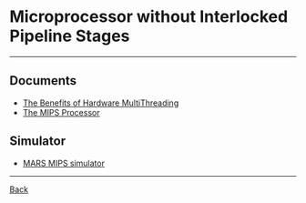 # Microprocessor without Interlocked Pipeline Stages

---

## Documents

- [The Benefits of Hardware MultiThreading](https://mips.com/wp-content/uploads/2024/04/MIPSMultiThreadingWhitepaper0424.pdf)
- [The MIPS Processor](https://www.d.umn.edu/~gshute/mips/MIPS.html)

## Simulator

- [MARS MIPS simulator](https://courses.missouristate.edu/KenVollmar/MARS/)

---

[Back](./../readme.md)
